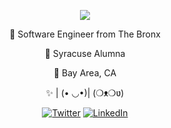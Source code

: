 <p align="center">
  <img src="https://res.cloudinary.com/farheezyx3/image/upload/v1594512726/undraw/undraw_mobile_images_rc0q.png">
</p>

<p align="center">👊 Software Engineer from The Bronx</p>
<p align="center">🍊 Syracuse Alumna</p>
<p align="center">📍 Bay Area, CA</p>
<p align="center">✨ | (• ◡•)| (❍ᴥ❍ʋ)</p>

<p align="center">
	<a href="https://twitter.com/farhanaxmustafa"><img src="https://img.shields.io/twitter/follow/farhanaxmustafa?label=Twitter&style=social" alt="Twitter"></a>
	<a href="https://www.linkedin.com/in/fmustafa"><img src="https://img.shields.io/badge/LinkedIn--_.svg?style=social&logo=linkedin" alt="LinkedIn"></a>
</p>
